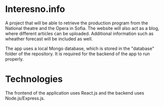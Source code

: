 # Interesno.info

A project that will be able to retrieve the production program from the National theatre and the Opera in Sofia.
The website will also act as a blog, where different articles can be uploaded.
Additional information such as wheather forecast will be included as well.

The app uses a local Mongo database, which is stored in the "database" folder of the repository. It is required for the backend of the app to run properly.

# Technologies

The frontend of the application uses React.js and the backend uses Node.js/Express.js.
